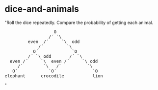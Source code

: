 # dice-and-animals

"Roll the dice repeatedly. Compare the probability of getting each animal.

<pre>
                   O
                 /´ `\
         even  /´     `\  odd
             /´         `\
           O´             `O
         /´ `\ odd       /´ `\
  even /´     `\  even /´     `\ odd
     /´        `\   /`          `\
   O´            `O´              `O
elephant      crocodile           lion
</pre>
"
